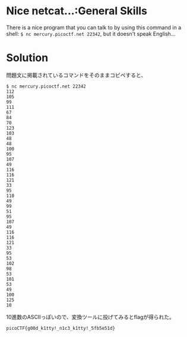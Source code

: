 # Nice netcat...:General Skills

There is a nice program that you can talk to by using this command in a shell: `$ nc mercury.picoctf.net 22342`, but it doesn't speak English...

# Solution

問題文に掲載されているコマンドをそのままコピペすると、
```
$ nc mercury.picoctf.net 22342
112 
105 
99 
111 
67 
84 
70 
123 
103 
48 
48 
100 
95 
107 
49 
116 
116 
121 
33 
95 
110 
49 
99 
51 
95 
107 
49 
116 
116 
121 
33 
95 
53 
102 
98 
53 
101 
53 
49 
100 
125 
10 
```
10進数のASCIIっぽいので、変換ツールに投げてみるとflagが得られた。

`picoCTF{g00d_k1tty!_n1c3_k1tty!_5fb5e51d}`
